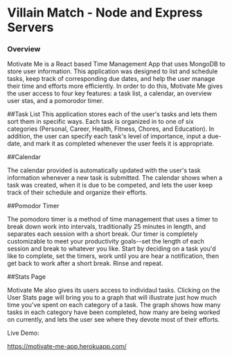 # Villain Match - Node and Express Servers

### Overview

Motivate Me is a React based Time Management App that uses MongoDB to store user information.  This application was designed to list and schedule tasks, keep track of corresponding due dates, and help the user manage their time and efforts more efficiently. In order to do this, Motivate Me gives the user access to four key features: a task list, a calendar, an overview user stas, and a pomorodor timer.  

##Task List
This application stores each of the user's tasks and lets them sort them in specific ways.  Each task is organized in to one of six categories (Personal, Career, Health, Fitness, Chores, and Education).  In addition, the user can specify each task's level of importance, input a due-date, and mark it as completed whenever the user feels it is appropriate.  

##Calendar

The calendar provided is automatically updated with the user's task information whenever a new task is submitted.  The calendar shows when a task was created, when it is due to be competed, and lets the user keep track of their schedule and organize their efforts.  

##Pomodor Timer

The pomodoro timer is a method of time management that uses a timer to break down work into intervals, traditionally 25 minutes in length, and separates each session with a short break.  Our timer is completely customizable to meet your productivity goals--set the length of each session and break to whatever you like.  Start by deciding on a task you'd like to complete, set the timers, work until you are hear a notification, then get back to work after a short break.  Rinse and repeat.  

##Stats Page

Motivate Me also gives its users access to individaul tasks.  Clicking on the User Stats page will bring you to a graph that will illustrate just how much time you've spent on each category of a task.  The graph shows how many tasks in each category have been completed, how many are being worked on currently, and lets the user see where they devote most of their efforts.  

Live Demo:  

https://motivate-me-app.herokuapp.com/
